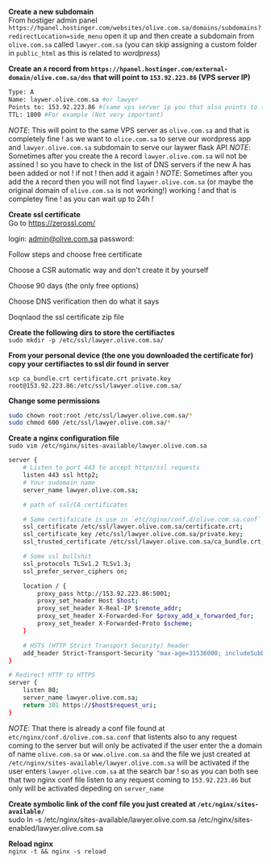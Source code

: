 **Create a new subdomain**  
From hostiger admin panel `https://hpanel.hostinger.com/websites/olive.com.sa/domains/subdomains?redirectLocation=side_menu` open it up and then create a subdomain from `olive.com.sa` called `lawyer.com.sa` (you can skip assigning a custom folder in `public_html` as this is related to *wordpress*)

**Create an `A` record from `https://hpanel.hostinger.com/external-domain/olive.com.sa/dns` that will point to `153.92.223.86` (VPS server IP)**    

```bash
Type: A
Name: laywer.olive.com.sa #or lawyer
Points to: 153.92.223.86 #(same vps server ip you that also points to the parent domain of `olive.com.sa`)
TTL: 1800 #For example (Not very important)
```

*NOTE*: This will point to the same VPS server as `olive.com.sa` and that is completely fine ! as we want to `olice.com.sa` to serve our wordpress app and `lawyer.olive.com.sa` subdomain to serve our laywer flask API
*NOTE*: Sometimes after you create the `A` record `lawyer.olive.com.sa` wil not be assined ! so you have to check in the list of DNS servers if the new A has been added or not ! if not ! then add it again !
*NOTE*: Sometimes after you add the `A` record then you will not find `laywer.olive.com.sa` (or maybe the original domain of `olive.com.sa` is not working!) working ! and that is completey fine ! as you can wait up to 24h !

**Create ssl certificate**  
Go to https://zerossl.com/

login: admin@olive.com.sa
password: <zeroSslPass>

Follow steps and choose free certificate

Choose a CSR automatic way and don't create it by yourself

Choose 90 days (the only free options)

Choose DNS verification then do what it says 

Doqnlaod the ssl certificate zip file

**Create the following dirs to store the certifiactes**  
`sudo mkdir -p /etc/ssl/lawyer.olive.com.sa/`

**From your personal device (the one you downloaded the certificate for) copy your certifiactes to ssl dir found in server**   

`scp ca_bundle.crt certificate.crt private.key root@153.92.223.86:/etc/ssl/lawyer.olive.com.sa/`

**Change some permissions**  

```bash
sudo chown root:root /etc/ssl/lawyer.olive.com.sa/*
sudo chmod 600 /etc/ssl/lawyer.olive.com.sa/*
```

**Create a nginx configuration file**  
`sudo vim /etc/nginx/sites-available/lawyer.olive.com.sa`

```bash
server {
    # Listen to port 443 to accept https/ssl requests
    listen 443 ssl http2;
    # Your sudomain name
    server_name lawyer.olive.com.sa;

    # path of ssl/CA certificates

    # Same certifaicate is use in `etc/nginx/conf.d/olive.com.sa.conf`
    ssl_certificate /etc/ssl/lawyer.olive.com.sa/certificate.crt;
    ssl_certificate_key /etc/ssl/lawyer.olive.com.sa/private.key;
    ssl_trusted_certificate /etc/ssl/lawyer.olive.com.sa/ca_bundle.crt;

    # Some ssl bullshit
    ssl_protocols TLSv1.2 TLSv1.3;
    ssl_prefer_server_ciphers on;

    location / {
        proxy_pass http://153.92.223.86:5001;
        proxy_set_header Host $host;
        proxy_set_header X-Real-IP $remote_addr;
        proxy_set_header X-Forwarded-For $proxy_add_x_forwarded_for;
        proxy_set_header X-Forwarded-Proto $scheme;
    }

    # HSTS (HTTP Strict Transport Security) header
    add_header Strict-Transport-Security "max-age=31536000; includeSubDomains" always;
}

# Redirect HTTP to HTTPS
server {
    listen 80;
    server_name lawyer.olive.com.sa;
    return 301 https://$host$request_uri;
}
```
*NOTE*: That there is already a conf file found at `etc/nginx/conf.d/olive.com.sa.conf` that listents also to any request coming to the server but will only be activated if the user enter the a domain of name `olive.com.sa` or `www.olive.com.sa` and the file we just created at `/etc/nginx/sites-available/lawyer.olive.com.sa` will be activated if the user enters `lawyer.olive.com.sa` at the search bar ! so as you can both see that two nginx conf file listen to any request coming to `153.92.223.86` but only will be activated depeding on `server_name`

**Create symbolic link of the conf file you just created at `/etc/nginx/sites-available/`**    
sudo ln -s /etc/nginx/sites-available/lawyer.olive.com.sa /etc/nginx/sites-enabled/lawyer.olive.com.sa

**Reload nginx**  
`nginx -t && nginx -s reload`

